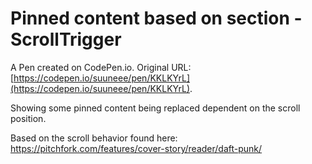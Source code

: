 # Pinned content based on section - ScrollTrigger

A Pen created on CodePen.io. Original URL: [https://codepen.io/suuneee/pen/KKLKYrL](https://codepen.io/suuneee/pen/KKLKYrL).

Showing some pinned content being replaced dependent on the scroll position.

Based on the scroll behavior found here: https://pitchfork.com/features/cover-story/reader/daft-punk/